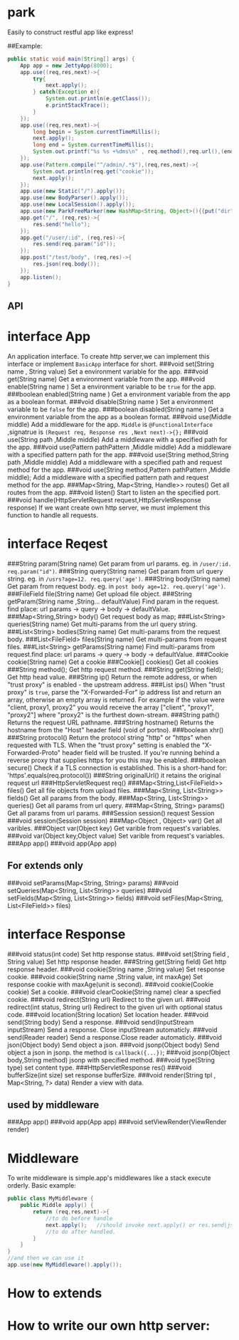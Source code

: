 park
====

Easily to construct restful app like express!


##Example:
```java
public static void main(String[] args) {
	App app = new JettyApp(8000);
	app.use((req,res,next)->{
		try{
			next.apply();
		} catch(Exception e){
			System.out.println(e.getClass());
			e.printStackTrace();
		}
	});
	app.use((req,res,next)->{
		long begin = System.currentTimeMillis(); 
		next.apply();
		long end = System.currentTimeMillis();
		System.out.printf("%s %s +%dms\n" , req.method(),req.url(),(end- begin));
	});
	app.use(Pattern.compile("^/admin/.*$"),(req,res,next)->{
		System.out.println(req.get("cookie"));
		next.apply();
	});
	app.use(new Static("/").apply());
	app.use(new BodyParser().apply());
	app.use(new LocalSession().apply());
	app.use(new ParkFreeMarker(new HashMap<String, Object>(){{put("dir","/");}}).apply());
	app.get("/", (req,res)->{
		res.send("hello");
	});
	app.get("/user/:id", (req,res)->{
		res.send(req.param("id"));
	});
	app.post("/test/body", (req,res)->{
		res.json(req.body());
	});
	app.listen();
}
```

## API

interface App
====
An application interface. To create http server,we can implement this interface or implement `BasicApp` interface for short.
###void set(String name , String value)
Set a environment variable for the app.
###void get(String name)
Get a environment variable from the app.
###void enable(String name )
Set a environment variable to be `true` for the app.
###boolean enabled(String name )
Get a environment variable from the app as a boolean format.
###void disable(String name )
Set a environment variable to be `false` for the app.
###boolean disabled(String name )
Get a environment variable from the app as a boolean format.
###void use(Middle middle)
Add a middleware for the app. `Middle` is `@FunctionalInterface` ,signatrue is `(Request req, Response res ,Next next)->{};` 
###void use(String path ,Middle middle)
Add a middleware with a specified path for the app. 
###void use(Pattern pathPattern ,Middle middle)
Add a middleware with a specified pattern path for the app.
###void use(String method,String path ,Middle middle)
Add a middleware with a specified path and request method for the app. 
###void use(String method,Pattern pathPattern ,Middle middle);
Add a middleware with a specified pattern path and request method for the app. 
###Map\<String, Map\<String, Handle\>\> routes()
Get all routes from the app.
###void listen()
Start to listen an the specified port.
###void handle(HttpServletRequest request,HttpServletResponse response)
If we want create own http server, we must implement this function to handle all requests. 

interface Reqest
================
###String param(String name)
Get param from url params. eg. in `/user/:id. req.param("id")`.
###String query(String name)
Get param from url query string. eg. in `/usrs?age=12. req.query('age')`.
###String body(String name)
Get param from request body. eg. in `post body age=12. req.query('age')`.
###FileField file(String name)
Get upload file object.
###String getParam(String name ,String... defaultValue)
Find param in the request. find place: url params -> query -> body -> defaultValue.
###Map\<String,String\> body()
Get request body as map;
###List\<String\> queries(String name)
Get multi-params from the url query string.
###List\<String\> bodies(String name)
Get multi-params from the request body.
###List\<FileField\> files(String name)
Get multi-params from request files.
###List\<String\> getParams(String name)
Find multi-params from request.find place: url params -> query -> body -> defaultValue.
###Cookie cookie(String name)
Get a cookie
###Cookie[] cookies()
Get all cookies
###String method();
Get http request method.
###String get(String field);
Get http head value.
###String ip()
Return the remote address, or when "trust proxy" is enabled - the upstream address.
###List<String> ips()
When "trust proxy" is `true`, parse the "X-Forwarded-For" ip address list and return an array, otherwise an empty array is returned. For example if the value were "client, proxy1, proxy2" you would receive the array ["client", "proxy1", "proxy2"] where "proxy2" is the furthest down-stream.
###String path()
Returns the request URL pathname.
###String hostname()
Returns the hostname from the "Host" header field (void of portno).
###boolean xhr()
###String protocol()
Return the protocol string "http" or "https" when requested with TLS. When the "trust proxy" setting is enabled the "X-Forwarded-Proto" header field will be trusted. If you're running behind a reverse proxy that supplies https for you this may be enabled.
###boolean secure()
Check if a TLS connection is established. This is a short-hand for: 'https'.equals(req.protocol())
###String originalUrl()
it retains the original request url
###HttpServletRequest req()
###Map\<String,List\<FileField\>\> files()
Get all file objects from upload files.
###Map\<String, List\<String>> fields()
Get all params from the body.
###Map\<String, List\<String\>\> queries()
Get all params from url query.
###Map\<String, String\> params()
Get all params from url params.
###Session session()
request Session
###void session(Session session)
###Map\<Object , Object\> var()
Get all varibles.
###Object var(Object key)
Get varible from request's variables.
###void var(Object key,Object value)
Set varible from request's variables.
###App app()
###void app(App app)

For extends only
----------------
###void setParams(Map\<String, String\> params)
###void setQueries(Map\<String, List\<String\>\> queries)
###void setFields(Map\<String, List\<String\>\> fields)
###void setFiles(Map\<String, List\<FileField\>\> files)


interface Response
==================
###void status(int code)
Set http response status.
###void set(String field , String value)
Set http response header.
###String get(String field)
Get http response header.
###void cookie(String name ,String value)
Set response cookie.
###void cookie(String name ,String value, int maxAge)
Set response cookie with maxAge(unit is second).
###void cookie(Cookie cookie)
Set a cookie.
###void clearCookie(String name)
clear a specfied cookie.
###void redirect(String url)
Redirect to the given url.
###void redirect(int status, String url)
Redirect to the given url with optional status code.
###void location(String location)
Set location header.
###void send(String body)
Send a response.
###void send(InputStream inputStream)
Send a response. Close inputStream automaticly.
###void send(Reader reader)
Send a response.Close reader automaticly.
###void json(Object body)
Send object a json.
###void jsonp(Object body)
Send object a json in jsonp. the method is `callback({...})`;
###void jsonp(Object body,String method)
jsonp with specified method.
###void type(String type)
set content type.
###HttpServletResponse res()
###void bufferSize(int size)
set response bufferSize.
###void render(String tpl , Map\<String, ?\> data)
Render a view with data.

used by middleware
-----------------
###App app()
###void app(App app)
###void setViewRender(ViewRender render)


Middleware
=========
To write middleware is simple.app's middlewares like a stack execute orderly. Basic example:
```java
public class MyMiddleware {
	public Middle apply() {
		return (req,res,next)->{
			//to do before handle
			next.apply();	//should invoke next.apply() or res.send|json...
			//to do after handled.
		}
	}
}
//and then we can use it
app.use(new MyMiddleware().apply());

```


How to extends
============


How to write our own http server:
=================================

